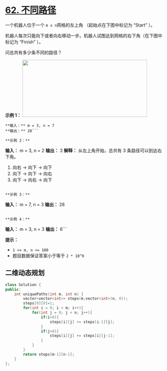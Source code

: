 # [62. 不同路径](https://leetcode.cn/problems/unique-paths/description/?envType=study-plan-v2&envId=top-100-liked)

一个机器人位于一个 `m x n`网格的左上角 （起始点在下图中标记为 “Start” ）。

机器人每次只能向下或者向右移动一步。机器人试图达到网格的右下角（在下图中标记为 “Finish” ）。

问总共有多少条不同的路径？

**示例 1：** 
<img src="https://gitee.com/baishuaishuai/saveimg/raw/master/202507271453514.png" style="width: 400px; height: 183px;">

```
**输入：** m = 3, n = 7
**输出：** 28```

**示例 2：** 

```
**输入：** m = 3, n = 2
**输出：** 3
**解释：** 
从左上角开始，总共有 3 条路径可以到达右下角。
1. 向右 -> 向下 -> 向下
2. 向下 -> 向下 -> 向右
3. 向下 -> 向右 -> 向下
```

**示例 3：** 

```
**输入：** m = 7, n = 3
**输出：** 28
```

**示例 4：** 

```
**输入：** m = 3, n = 3
**输出：** 6```

**提示：** 

- `1 <= m, n <= 100`
- 题目数据保证答案小于等于 `2 * 10^9`

## 二维动态规划

```c++
class Solution {
public:
    int uniquePaths(int m, int n) {
        vector<vector<int>> steps(m,vector<int>(n, 0));
        steps[0][0]=1;
        for(int i = 0; i < m; i++){
            for(int j = 0; j < n; j++){
                if(i>0){
                    steps[i][j] += steps[i-1][j];
                }
                if(j>0){
                    steps[i][j] += steps[i][j-1];
                }
            }
        }
        return steps[m-1][n-1];
    }
};
```

